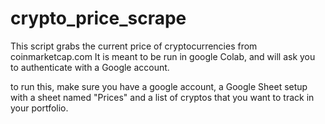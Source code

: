 # crypto_price_scrape

This script grabs the current price of cryptocurrencies from coinmarketcap.com 
It is meant to be run in google Colab, and will ask you to authenticate with a Google account. 

to run this, make sure you have a google account, a Google Sheet setup with a sheet named "Prices" and a list of cryptos that you want to track in your portfolio.
